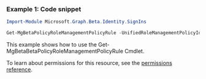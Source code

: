 ### Example 1: Code snippet

```powershellImport-Module Microsoft.Graph.Beta.Identity.SignIns

Get-MgBetaPolicyRoleManagementPolicyRule -UnifiedRoleManagementPolicyId $unifiedRoleManagementPolicyId -UnifiedRoleManagementPolicyRuleId $unifiedRoleManagementPolicyRuleId
```
This example shows how to use the Get-MgBetaBetaPolicyRoleManagementPolicyRule Cmdlet.
To learn about permissions for this resource, see the [permissions reference](/graph/permissions-reference).

